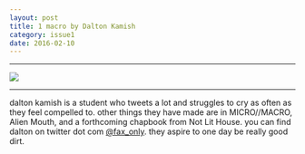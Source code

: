 ```yaml
---
layout: post
title: 1 macro by Dalton Kamish
category: issue1
date: 2016-02-10
---
```


___

![](http://inferiorplanets.com/images/literally_fine.png)

___

dalton kamish is a student who tweets a lot and struggles to cry as often as they feel compelled to. other things they have made are in MICRO//MACRO, Alien Mouth, and a forthcoming chapbook from Not Lit House. you can find dalton on twitter dot com [@fax_only](https://twitter.com/fax_only). they aspire to one day be really good dirt.

